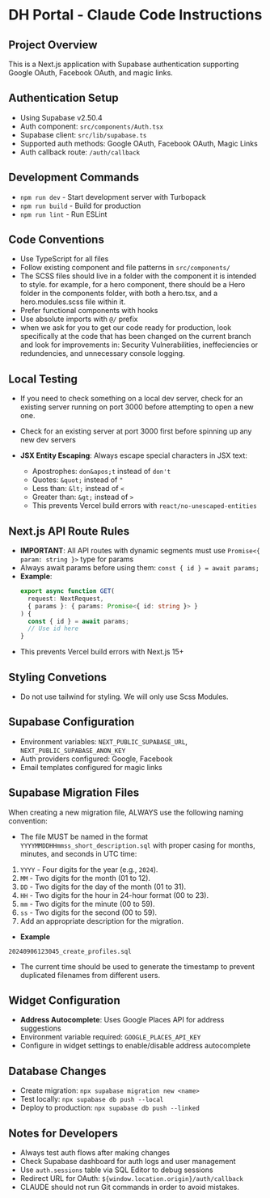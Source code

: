# DH Portal - Claude Code Instructions

## Project Overview

This is a Next.js application with Supabase authentication supporting Google OAuth, Facebook OAuth, and magic links.

## Authentication Setup

- Using Supabase v2.50.4
- Auth component: `src/components/Auth.tsx`
- Supabase client: `src/lib/supabase.ts`
- Supported auth methods: Google OAuth, Facebook OAuth, Magic Links
- Auth callback route: `/auth/callback`

## Development Commands

- `npm run dev` - Start development server with Turbopack
- `npm run build` - Build for production
- `npm run lint` - Run ESLint

## Code Conventions

- Use TypeScript for all files
- Follow existing component and file patterns in `src/components/`
- The SCSS files should live in a folder with the component it is intended to style. for example, for a hero component, there should be a Hero folder in the components folder, with both a hero.tsx, and a hero.modules.scss file within it.
- Prefer functional components with hooks
- Use absolute imports with `@/` prefix
- when we ask for you to get our code ready for production, look specifically at the code that has been changed on the current branch and look for improvements in: Security Vulnerabilities, ineffeciencies or redundencies, and unnecessary console logging.

## Local Testing

- If you need to check something on a local dev server, check for an existing server running on port 3000 before attempting to open a new one.
- Check for an existing server at port 3000 first before spinning up any new dev servers

- **JSX Entity Escaping**: Always escape special characters in JSX text:
  - Apostrophes: `don&apos;t` instead of `don't`
  - Quotes: `&quot;` instead of `"`
  - Less than: `&lt;` instead of `<`
  - Greater than: `&gt;` instead of `>`
  - This prevents Vercel build errors with `react/no-unescaped-entities`

## Next.js API Route Rules

- **IMPORTANT**: All API routes with dynamic segments must use `Promise<{ param: string }>` type for params
- Always await params before using them: `const { id } = await params;`
- **Example**:
  ```typescript
  export async function GET(
    request: NextRequest,
    { params }: { params: Promise<{ id: string }> }
  ) {
    const { id } = await params;
    // Use id here
  }
  ```
- This prevents Vercel build errors with Next.js 15+

## Styling Convetions

- Do not use tailwind for styling. We will only use Scss Modules.

## Supabase Configuration

- Environment variables: `NEXT_PUBLIC_SUPABASE_URL`, `NEXT_PUBLIC_SUPABASE_ANON_KEY`
- Auth providers configured: Google, Facebook
- Email templates configured for magic links

## Supabase Migration Files

When creating a new migration file, ALWAYS use the following naming convention:

- The file MUST be named in the format `YYYYMMDDHHmmss_short_description.sql` with proper casing for months, minutes, and seconds in UTC time:

1. `YYYY` - Four digits for the year (e.g., `2024`).
2. `MM` - Two digits for the month (01 to 12).
3. `DD` - Two digits for the day of the month (01 to 31).
4. `HH` - Two digits for the hour in 24-hour format (00 to 23).
5. `mm` - Two digits for the minute (00 to 59).
6. `ss` - Two digits for the second (00 to 59).
7. Add an appropriate description for the migration.

- **Example**

```
20240906123045_create_profiles.sql
```

- The current time should be used to generate the timestamp to prevent duplicated filenames from different users.

## Widget Configuration

- **Address Autocomplete**: Uses Google Places API for address suggestions
- Environment variable required: `GOOGLE_PLACES_API_KEY`
- Configure in widget settings to enable/disable address autocomplete

## Database Changes

- Create migration: `npx supabase migration new <name>`
- Test locally: `npx supabase db push --local`
- Deploy to production: `npx supabase db push --linked`

## Notes for Developers

- Always test auth flows after making changes
- Check Supabase dashboard for auth logs and user management
- Use `auth.sessions` table via SQL Editor to debug sessions
- Redirect URL for OAuth: `${window.location.origin}/auth/callback`
- CLAUDE should not run Git commands in order to avoid mistakes.

